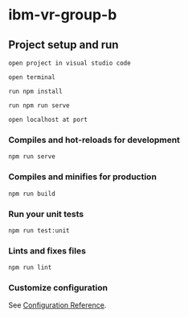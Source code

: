# ibm-vr-group-b

## Project setup and run
```
open project in visual studio code
```
```
open terminal
```
```
run npm install
```
```
run npm run serve
```
```
open localhost at port 
```
### Compiles and hot-reloads for development
```
npm run serve
```
### Compiles and minifies for production
```
npm run build
```

### Run your unit tests
```
npm run test:unit
```

### Lints and fixes files
```
npm run lint
```

### Customize configuration
See [Configuration Reference](https://cli.vuejs.org/config/).
